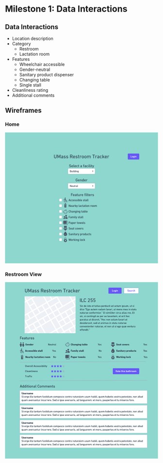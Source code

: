 # Milestone 1: Data Interactions

## Data Interactions
* Location description
* Category
    * Restroom
    * Lactation room
* Features
    * Wheelchair accessible
    * Gender-neutral
    * Sanitary product dispenser
    * Changing table
    * Single stall
* Cleanliness rating
* Additional comments

## Wireframes
### Home
![home page wireframe](wireframes/home.png)
### Restroom View
![restroom view wireframe](wireframes/restroom.png)